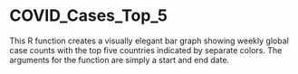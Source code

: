 # COVID_Cases_Top_5
This R function creates a visually elegant bar graph showing weekly global case counts with the top five countries indicated by separate colors. The arguments for the function are simply a start and end date. 
